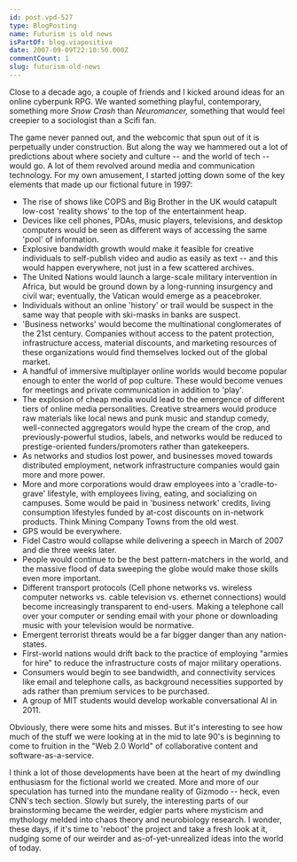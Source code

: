```yaml
---
id: post.vpd-527
type: BlogPosting
name: Futurism is old news
isPartOf: blog.viapositiva
date: 2007-09-09T22:10:50.000Z
commentCount: 1
slug: futurism-old-news
---
```

Close to a decade ago, a couple of friends and I kicked around ideas for an online cyberpunk RPG. We wanted something playful, contemporary, something more *Snow Crash* than *Neuromancer,* something that would feel creepier to a sociologist than a Scifi fan.

The game never panned out, and the webcomic that spun out of it is perpetually under construction. But along the way we hammered out a lot of predictions about where society and culture -- and the world of tech -- would go. A lot of them revolved around media and communication technology. For my own amusement, I started jotting down some of the key elements that made up our fictional future in 1997:

- The rise of shows like COPS and Big Brother in the UK would catapult low-cost 'reality shows' to the top of the entertainment heap.
- Devices like cell phones, PDAs, music players, televisions, and desktop computers would be seen as different ways of accessing the same 'pool' of information.
- Explosive bandwidth growth would make it feasible for creative individuals to self-publish video and audio as easily as text -- and this would happen everywhere, not just in a few scattered archives.
- The United Nations would launch a large-scale military intervention in Africa, but would be ground down by a long-running insurgency and civil war; eventually, the Vatican would emerge as a peacebroker.
- Individuals without an online 'history' or trail would be suspect in the same way that people with ski-masks in banks are suspect.
- 'Business networks' would become the multinational conglomerates of the 21st century. Companies without access to the patent protection, infrastructure access, material discounts, and marketing resources of these organizations would find themselves locked out of the global market.
- A handful of immersive multiplayer online worlds would become popular enough to enter the world of pop culture. These would become venues for meetings and private communication in addition to 'play'.
- The explosion of cheap media would lead to the emergence of different tiers of online media personalities. Creative streamers would produce raw materials like local news and punk music and standup comedy, well-connected aggregators would hype the cream of the crop, and previously-powerful studios, labels, and networks would be reduced to prestige-oriented funders/promoters rather than gatekeepers.
- As networks and studios lost power, and businesses moved towards distributed employment, network infrastructure companies would gain more and more power.
- More and more corporations would draw employees into a 'cradle-to-grave' lifestyle, with employees living, eating, and socializing on campuses. Some would be paid in 'business network' credits, living consumption lifestyles funded by at-cost discounts on in-network products. Think Mining Company Towns from the old west.
- GPS would be everywhere.
- Fidel Castro would collapse while delivering a speech in March of 2007 and die three weeks later.
- People would continue to be the best pattern-matchers in the world, and the massive flood of data sweeping the globe would make those skills even more important.
- Different transport protocols (Cell phone networks vs. wireless computer networks vs. cable television vs. ethernet connections) would become increasingly transparent to end-users. Making a telephone call over your computer or sending email with your phone or downloading music with your television would be normative.
- Emergent terrorist threats would be a far bigger danger than any nation-states.
- First-world nations would drift back to the practice of employing "armies for hire" to reduce the infrastructure costs of major military operations.
- Consumers would begin to see bandwidth, and connectivity services like email and telephone calls, as background necessities supported by ads rather than premium services to be purchased.
- A group of MIT students would develop workable conversational AI in 2011.

Obviously, there were some hits and misses. But it's interesting to see how much of the stuff we were looking at in the mid to late 90's is beginning to come to fruition in the "Web 2.0 World" of collaborative content and software-as-a-service.

I think a lot of those developments have been at the heart of my dwindling enthusiasm for the fictional world we created. More and more of our speculation has turned into the mundane reality of Gizmodo -- heck, even CNN's tech section. Slowly but surely, the interesting parts of our brainstorming became the weirder, edgier parts where mysticism and mythology melded into chaos theory and neurobiology research. I wonder, these days, if it's time to 'reboot' the project and take a fresh look at it, nudging some of our weirder and as-of-yet-unrealized ideas into the world of today.

